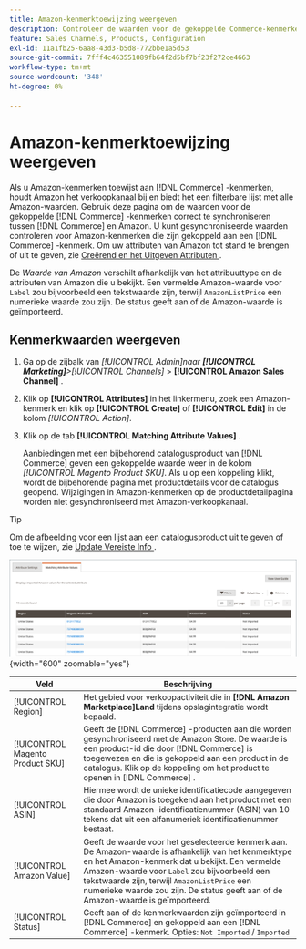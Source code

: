 ```yaml
---
title: Amazon-kenmerktoewijzing weergeven
description: Controleer de waarden voor de gekoppelde Commerce-kenmerken zodat deze correct kunnen worden gesynchroniseerd tussen Commerce en Amazon.
feature: Sales Channels, Products, Configuration
exl-id: 11a1fb25-6aa8-43d3-b5d8-772bbe1a5d53
source-git-commit: 7fff4c463551089fb64f2d5bf7bf23f272ce4663
workflow-type: tm+mt
source-wordcount: '348'
ht-degree: 0%

---
```


# Amazon-kenmerktoewijzing weergeven

Als u Amazon-kenmerken toewijst aan [!DNL Commerce] -kenmerken, houdt Amazon het verkoopkanaal bij en biedt het een filterbare lijst met alle Amazon-waarden. Gebruik deze pagina om de waarden voor de gekoppelde [!DNL Commerce] -kenmerken correct te synchroniseren tussen [!DNL Commerce] en Amazon. U kunt gesynchroniseerde waarden controleren voor Amazon-kenmerken die zijn gekoppeld aan een [!DNL Commerce] -kenmerk. Om uw attributen van Amazon tot stand te brengen of uit te geven, zie [ Creërend en het Uitgeven Attributen ](./creating-attributes.md).

De _Waarde van Amazon_ verschilt afhankelijk van het attribuuttype en de attributen van Amazon die u bekijkt. Een vermelde Amazon-waarde voor `Label` zou bijvoorbeeld een tekstwaarde zijn, terwijl `AmazonListPrice` een numerieke waarde zou zijn. De status geeft aan of de Amazon-waarde is geïmporteerd.

## Kenmerkwaarden weergeven

1. Ga op de zijbalk van _[!UICONTROL Admin]_naar **[!UICONTROL Marketing]**>_[!UICONTROL Channels]_ > **[!UICONTROL Amazon Sales Channel]** .

1. Klik op **[!UICONTROL Attributes]** in het linkermenu, zoek een Amazon-kenmerk en klik op **[!UICONTROL Create]** of **[!UICONTROL Edit]** in de kolom _[!UICONTROL Action]_.

1. Klik op de tab **[!UICONTROL Matching Attribute Values]** .

   Aanbiedingen met een bijbehorend catalogusproduct van [!DNL Commerce] geven een gekoppelde waarde weer in de kolom _[!UICONTROL Magento Product SKU]_. Als u op een koppeling klikt, wordt de bijbehorende pagina met productdetails voor de catalogus geopend. Wijzigingen in Amazon-kenmerken op de productdetailpagina worden niet gesynchroniseerd met Amazon-verkoopkanaal.

>[!TIP]
>Om de afbeelding voor een lijst aan een catalogusproduct uit te geven of toe te wijzen, zie [ Update Vereiste Info ](./amazon-manually-update-incomplete-listing.md).

![ de attributenwaarden van de Mening ](assets/amazon-managing-attribute-values.png){width="600" zoomable="yes"}

| Veld | Beschrijving |
|----------------------------------|----------------------------------------------------------------------------------------------------------------------------------------------------------------------------------------------------------------------------------------------------------------------------------------------------------------------------------------|
| [!UICONTROL Region] | Het gebied voor verkoopactiviteit die in **[!DNL Amazon Marketplace]Land** tijdens opslagintegratie wordt bepaald. |
| [!UICONTROL Magento Product SKU] | Geeft de [!DNL Commerce] -producten aan die worden gesynchroniseerd met de Amazon Store. De waarde is een product-id die door [!DNL Commerce] is toegewezen en die is gekoppeld aan een product in de catalogus. Klik op de koppeling om het product te openen in [!DNL Commerce] . |
| [!UICONTROL ASIN] | Hiermee wordt de unieke identificatiecode aangegeven die door Amazon is toegekend aan het product met een standaard Amazon-identificatienummer (ASIN) van 10 tekens dat uit een alfanumeriek identificatienummer bestaat. |
| [!UICONTROL Amazon Value] | Geeft de waarde voor het geselecteerde kenmerk aan. De Amazon-waarde is afhankelijk van het kenmerktype en het Amazon-kenmerk dat u bekijkt. Een vermelde Amazon-waarde voor `Label` zou bijvoorbeeld een tekstwaarde zijn, terwijl `AmazonListPrice` een numerieke waarde zou zijn. De status geeft aan of de Amazon-waarde is geïmporteerd. |
| [!UICONTROL Status] | Geeft aan of de kenmerkwaarden zijn geïmporteerd in [!DNL Commerce] en gekoppeld aan een [!DNL Commerce] -kenmerk. Opties: `Not Imported` / `Imported` |
